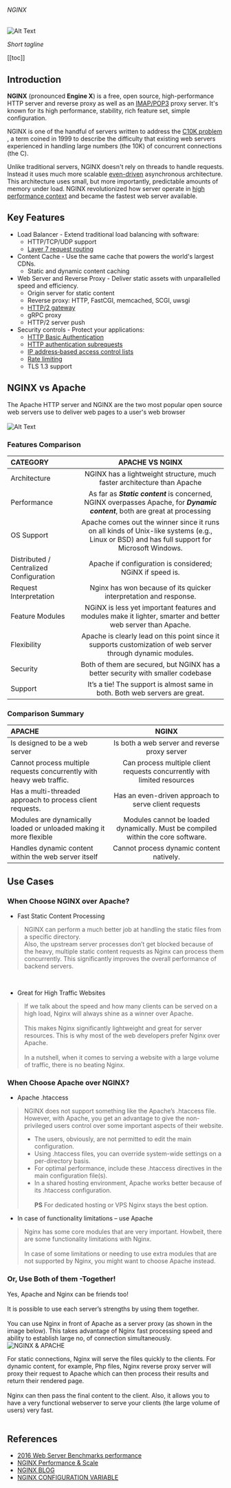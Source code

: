 ###### NGINX

![Alt Text](../.vuepress/public/NGINX-logo.png)

*Short tagline*

[[toc]]


## Introduction
**NGINX** (pronounced __Engine X__) is a free, open source, high-performance HTTP server and reverse proxy as well as an [IMAP/POP3](https://help.aol.com/articles/what-is-the-difference-between-pop3-and-imap) proxy server.
It's known for its high performance, stability, rich feature set, simple configuration. <br/>

NGINX is one of the handful of servers written to address the [C10K problem](http://www.kegel.com/c10k.html#top) , a term coined in 1999 to describe the difficulty that existing web servers experienced 
in handling large numbers (the 10K) of concurrent connections (the C). <br/>

Unlike traditional servers, NGINX doesn't rely on threads to handle requests. Instead it uses much more scalable [even-driven](https://en.wikipedia.org/wiki/Event-driven_architecture) asynchronous architecture.
This architecture uses small, but more importantly, predictable amounts of memory under load. NGINX revolutionized how server operate in [high performance context](https://www.nginx.com/blog/inside-nginx-how-we-designed-for-performance-scale/)  and became the fastest web server available. 
 
  
## Key Features
  - Load Balancer - Extend traditional load balancing with software:
    - HTTP/TCP/UDP support
    - [Layer 7 request routing](https://nginx.org/en/docs/http/ngx_http_core_module.html?&_ga=2.131816582.863585722.1590649299-582712121.1590649299#location)
  - Content Cache - Use the same cache that powers the world's largest CDNs.
    - Static and dynamic content caching
  - Web Server and Reverse Proxy - Deliver static assets with unparallelled speed and efficiency.
    - Origin server for static content
    - Reverse proxy: HTTP, FastCGI, memcached, SCGI, uwsgi
    - [HTTP/2 gateway](https://nginx.org/en/docs/http/ngx_http_v2_module.html?_ga=2.131816582.863585722.1590649299-582712121.1590649299)
    - gRPC proxy
    - HTTP/2 server push
  - Security controls - Protect your applications: 
    - [HTTP Basic Authentication](https://nginx.org/en/docs/http/ngx_http_auth_basic_module.html?_ga=2.72642714.863585722.1590649299-582712121.1590649299)
    - [HTTP authentication subrequests](https://nginx.org/en/docs/http/ngx_http_auth_request_module.html?_ga=2.72642714.863585722.1590649299-582712121.1590649299)
    - [IP address‑based access control lists](https://nginx.org/en/docs/http/ngx_http_access_module.html?_ga=2.126702724.863585722.1590649299-582712121.1590649299)
    - [Rate limiting](https://www.nginx.com/blog/rate-limiting-nginx/)
    - TLS 1.3 support

    
## NGINX vs Apache
The Apache HTTP server and NGINX are the two most popular open source web servers use to deliver web pages to a user's web browser
<br/><br/>
![Alt Text](../.vuepress/public/apache-vs-nginx-infographic.png)        

### Features Comparison
|      CATEGORY            |       APACHE VS NGINX                        | 
| :------------------------| :------------------------------------------:|
|  Architecture            | NGINX has a lightweight structure, much faster architecture than Apache |
|  Performance             | As far as _**Static content**_ is concerned, NGINX overpasses Apache, for _**Dynamic content**_, both are great at processing |
|  OS Support              | Apache comes out the winner since it runs on all kinds of Unix-like systems (e.g., Linux or BSD) and has full support for Microsoft Windows. |
|  Distributed / Centralized Configuration | Apache if configuration is considered; NGiNX if speed is. |
|  Request Interpretation  | Nginx has won because of its quicker interpretation and response. |
|  Feature Modules         | NGiNX is less yet important features and modules make it lighter, smarter and better web server than Apache. |
|  Flexibility             | Apache is clearly lead on this point since it supports customization of web server through dynamic modules.|  
|  Security                | Both of them are secured, but NGINX has a better security with smaller codebase |
|  Support                 | It’s a tie! The support is almost same in both. Both web servers are great. |


### Comparison Summary
|      APACHE                         |       NGINX                                    | 
| :-----------------------------------| :---------------------------------------------:|
| Is designed to be a web server      | Is both a web server and reverse proxy server  |
| Cannot process multiple requests concurrently with heavy web traffic. | Can process multiple client requests concurrently with limited resources | 
| Has a multi-threaded approach to process client requests. | Has an even-driven approach to serve client requests |
| Modules are dynamically loaded or unloaded making it more flexible | Modules cannot be loaded dynamically. Must be compiled within the core software. |
| Handles dynamic content within the web server itself | Cannot process dynamic content natively. |

## Use Cases
### When Choose NGINX over Apache?
 
 -  Fast Static Content Processing <br/>
 >  NGINX can perform a much better job at handling the static files from a specific directory. <br/>
 Also, the upstream server processes don’t get blocked because of the heavy, multiple static content requests as Nginx can process them concurrently. This significantly improves the overall performance of backend servers.
 <br/>

 - Great for High Traffic Websites
 > If we talk about the speed and how many clients can be served on a high load, Nginx will always shine as a winner over Apache.
 > <br/><br/>This makes Nginx significantly lightweight and great for server resources. This is why most of the web developers prefer Nginx over Apache.
 > <br/><br/> In a nutshell, when it comes to serving a website with a large volume of traffic, there is no beating Nginx.
 
### When Choose Apache over NGINX? 

 - Apache .htaccess
 > NGINX does not support something like the Apache’s .htaccess file. However, with Apache, you get an advantage to give the non-privileged users control over some important aspects of their website.
 > - The users, obviously, are not permitted to edit the main configuration.
 > - Using .htaccess files, you can override system-wide settings on a per-directory basis.
 > - For optimal performance, include these .htaccess directives in the main configuration file(s).
 > - In a shared hosting environment, Apache works better because of its .htaccess configuration.
 > <br/><br/>**PS** For dedicated hosting or VPS Nginx stays the best option.

 - In case of functionality limitations – use Apache
 > Nginx has some core modules that are very important. Howbeit, there are some functionality limitations with Nginx.
 > <br/> <br/> In case of some limitations or needing to use extra modules that are not supported by Nginx, you might want to choose Apache instead.

### Or, Use Both of them -Together!
Yes, Apache and Nginx can be friends too!<br/><br/>
It is possible to use each server’s strengths by using them together.<br/><br/>
You can use Nginx in front of Apache as a server proxy (as shown in the image below). This takes advantage of Nginx fast processing speed and ability to establish large no, of connection simultaneously.
![NGINX & APACHE](../.vuepress/public/nginxwithapache.png)

For static connections, Nginx will serve the files quickly to the clients. For dynamic content, for example, Php files, Nginx reverse proxy server will proxy their request to Apache which can then process their results and return their rendered page.<br/><br/>
Nginx can then pass the final content to the client. Also, it allows you to have a very functional webserver to serve your clients (the large volume of users) very fast.<br/><br/>


## References   
 - [2016 Web Server Benchmarks performance](https://www.rootusers.com/linux-web-server-performance-benchmark-2016-results/)
 - [NGINX Performance & Scale](https://www.nginx.com/blog/inside-nginx-how-we-designed-for-performance-scale/)
 - [NGINX BLOG](https://www.aosabook.org/en/nginx.html)
 - [NGINX CONFIGURATION VARIABLE](http://nginx.org/en/docs/varindex.html)

